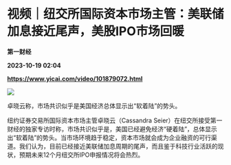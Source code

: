 # 视频｜纽交所国际资本市场主管：美联储加息接近尾声，美股IPO市场回暖
**第一财经**

**2023-10-19 02:04**

**https://www.yicai.com/video/101879072.html**

![](http://imgcdn.yicai.com/vms-new/2023/10/fad675be-ad3e-4dcf-8b66-f03c837480ec.jpg) 

卓晓云称，市场共识似乎是美国经济总体显示出“软着陆”的势头。

纽约证券交易所国际资本市场主管卓晓云（Cassandra Seier）在纽交所接受第一财经的独家专访时称，市场共识似乎是，美国已经避免经济“硬着陆”，总体显示出“软着陆”的势头。当市场环境趋于稳定，资本市场就会成为企业融资的可行渠道。我们认为，目前已经接近美联储加息周期的尾声，而且鉴于科技行业活跃的现状，预期未来12个月纽交所IPO申报情况将会热烈。